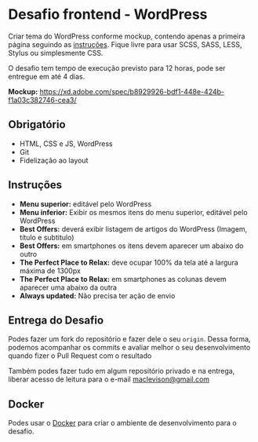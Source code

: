 # Desafio frontend - WordPress

Criar tema do WordPress conforme mockup, contendo apenas a primeira página seguindo as [instruções](#instruções). Fique livre para usar SCSS, SASS, LESS, Stylus ou simplesmente CSS.

O desafio tem tempo de execução previsto para 12 horas, pode ser entregue em até 4 dias.

**Mockup:** https://xd.adobe.com/spec/b8929926-bdf1-448e-424b-f1a03c382746-cea3/

## Obrigatório

-   HTML, CSS e JS, WordPress
-   Git
-   Fidelização ao layout

## Instruções

-   **Menu superior:** editável pelo WordPress
-   **Menu inferior:** Exibir os mesmos itens do menu superior, editável pelo WordPress
-   **Best Offers:** deverá exibir listagem de artigos do WordPress (Imagem, título e subtitulo)
-   **Best Offers:** em smartphones os itens devem aparecer um abaixo do outro
-   **The Perfect Place to Relax:** deve ocupar 100% da tela até a largura máxima de 1300px
-   **The Perfect Place to Relax:** em smartphones as colunas devem aparecer uma abaixo da outra
-   **Always updated:** Não precisa ter ação de envio

## Entrega do Desafio

Podes fazer um fork do repositório e fazer dele o seu `origin`. Dessa forma, podemos acompanhar os commits e avaliar melhor o seu desenvolvimento quando fizer o Pull Request com o resultado

Também podes fazer tudo em algum repositório privado e na entrega, liberar acesso de leitura para o e-mail maclevison@gmail.com

## Docker

Podes usar o [Docker](https://github.com/maclevison/WordPress-Docker) para criar o ambiente de desenvolvimento para o desafio.

